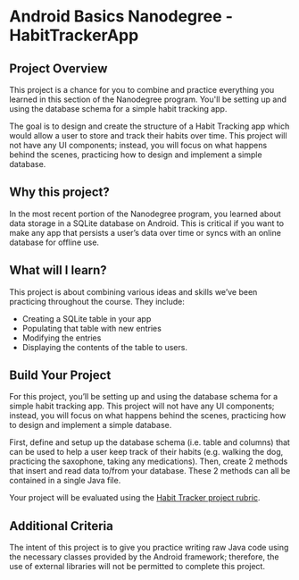 # Android Basics Nanodegree - HabitTrackerApp

## Project Overview
This project is a chance for you to combine and practice everything you learned in this section of the Nanodegree program. You'll be setting up and using the database schema for a simple habit tracking app.

The goal is to design and create the structure of a Habit Tracking app which would allow a user to store and track their habits over time. This project will not have any UI components; instead, you will focus on what happens behind the scenes, practicing how to design and implement a simple database.

## Why this project?
In the most recent portion of the Nanodegree program, you learned about data storage in a SQLite database on Android. This is critical if you want to make any app that persists a user’s data over time or syncs with an online database for offline use.

## What will I learn?
This project is about combining various ideas and skills we’ve been practicing throughout the course. They include:

* Creating a SQLite table in your app
* Populating that table with new entries
* Modifying the entries
* Displaying the contents of the table to users.

## Build Your Project
For this project, you’ll be setting up and using the database schema for a simple habit tracking app. This project will not have any UI components; instead, you will focus on what happens behind the scenes, practicing how to design and implement a simple database.

First, define and setup up the database schema (i.e. table and columns) that can be used to help a user keep track of their habits (e.g. walking the dog, practicing the saxophone, taking any medications). Then, create 2 methods that insert and read data to/from your database. These 2 methods can all be contained in a single Java file.

Your project will be evaluated using the [Habit Tracker project rubric](https://review.udacity.com/#!/rubrics/162/view).

## Additional Criteria
The intent of this project is to give you practice writing raw Java code using the necessary classes provided by the Android framework; therefore, the use of external libraries will not be permitted to complete this project.